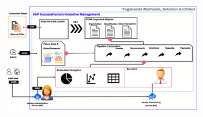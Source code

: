 
![image](https://github.com/yogananda-muthaiah/SAP-Sucessfactors-Incentive-Management/blob/main/Integrations/images/2024-03-18_20-03-45.gif)
